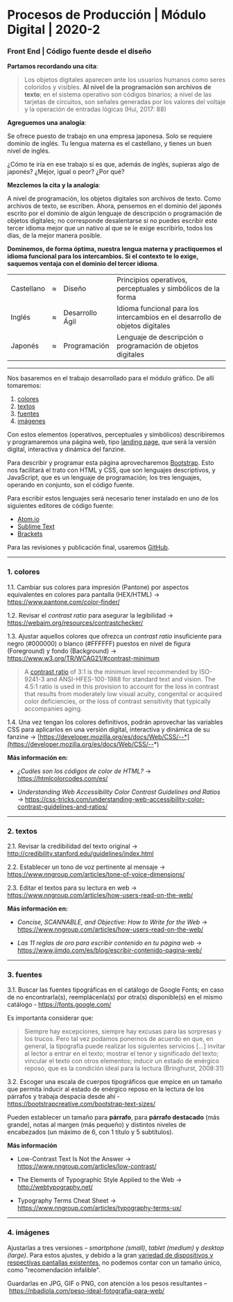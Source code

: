 # Procesos de Producción | Módulo Digital | 2020-2

### Front End | Código fuente desde el diseño

**Partamos recordando una cita**:

> Los objetos digitales aparecen ante los usuarios humanos como seres coloridos y visibles. **Al nivel de la programación son archivos de texto**; en el sistema operativo son códigos binarios; a nivel de las tarjetas de circuitos, son señales generadas por los valores del voltaje y la operación de entradas lógicas (Hui, 2017: 88)

**Agreguemos una analogía**: 

Se ofrece puesto de trabajo en una empresa japonesa. Solo se requiere dominio de inglés. Tu lengua materna es el castellano, y tienes un buen nivel de inglés. 

¿Cómo te iría en ese trabajo si es que, además de inglés, supieras algo de japonés? ¿Mejor, igual o peor? ¿Por qué?

**Mezclemos la cita y la analogía**: 

A nivel de programación, los objetos digitales son archivos de texto. Como archivos de texto, se escriben. Ahora, pensemos en el dominio del japonés escrito por el dominio de algún lenguaje de descripción o programación de objetos digitales; no corresponde desalentarse si no puedes escribir este tercer idioma mejor que un nativo al que se le exige escribirlo, todos los días, de la mejor manera posible. 

**Dominemos, de forma óptima, nuestra lengua materna y practiquemos el idioma funcional para los intercambios. Si el contexto te lo exige, saquemos ventaja con el dominio del tercer idioma**.

<table>
<tr><td>Castellano</td><td>≈</td><td>Diseño</td><td>Principios operativos, perceptuales y simbólicos de la forma</td></tr>
<tr><td>Inglés</td><td>≈</td><td>Desarrollo Ágil</td><td>Idioma funcional para los intercambios en el desarrollo de objetos digitales</td></tr>
<tr><td>Japonés</td><td>≈</td><td>Programación</td><td>Lenguaje de descripción o programación de objetos digitales</td></tr>
</table>

- - - - - - - - - - 

Nos basaremos en el trabajo desarrollado para el módulo gráfico. De allí tomaremos:

1. [colores](https://github.com/profesorfaco/digital#1-colores)
2. [textos](https://github.com/profesorfaco/digital#2-textos)
3. [fuentes](https://github.com/profesorfaco/digital#3-fuentes)
4. [imágenes](https://github.com/profesorfaco/digital#4-imágenes)

Con estos elementos (operativos, perceptuales y simbólicos) describiremos y programaremos una página web, tipo [landing page](https://es.wikipedia.org/wiki/P%C3%A1gina_de_aterrizaje), que será la versión digital, interactiva y dinámica del fanzine. 

Para describir y programar esta página aprovecharemos [Bootstrap](https://getbootstrap.com/). Esto nos facilitará el trato con HTML y CSS, que son lenguajes descriptivos, y JavaScript, que es un lenguaje de programación; los tres lenguajes, operando en conjunto, son el código fuente.

Para escribir estos lenguajes será necesario tener instalado en uno de los siguientes editores de código fuente:

- [Atom.io](https://atom.io/)
- [Sublime Text](https://www.sublimetext.com/) 
- [Brackets](http://brackets.io/) 

Para las revisiones y publicación final, usaremos [GitHub](https://github.com/). 

- - - - - - - - - - - - - - - - 

### 1. colores 

1.1. Cambiar sus colores para impresión (Pantone) por aspectos equivalentes en colores para pantalla (HEX/HTML) → https://www.pantone.com/color-finder/

1.2. Revisar el *contrast ratio* para asegurar la legibilidad → https://webaim.org/resources/contrastchecker/

1.3. Ajustar aquellos colores que ofrezca un *contrast ratio* insuficiente para negro (#000000) o blanco (#FFFFFF) puestos en nivel de figura (Foreground) y fondo (Background) → https://www.w3.org/TR/WCAG21/#contrast-minimum

> A [contrast ratio](https://www.w3.org/WAI/WCAG21/Understanding/contrast-minimum.html) of 3:1 is the minimum level recommended by ISO-9241-3 and ANSI-HFES-100-1988 for standard text and vision. The 4.5:1 ratio is used in this provision to account for the loss in contrast that results from moderately low visual acuity, congenital or acquired color deficiencies, or the loss of contrast sensitivity that typically accompanies aging.

1.4. Una vez tengan los colores definitivos, podrán aprovechar las variables CSS para aplicarlos en una versión digital, interactiva y dinámica de su fanzine → [https://developer.mozilla.org/es/docs/Web/CSS/--*](https://developer.mozilla.org/es/docs/Web/CSS/--*)

**Más información en:**

- *¿Cuáles son los códigos de color de HTML?* → https://htmlcolorcodes.com/es/

- *Understanding Web Accessibility Color Contrast Guidelines and Ratios* → https://css-tricks.com/understanding-web-accessibility-color-contrast-guidelines-and-ratios/

- - - - - - - - - - - - - - - - 
 
### 2. textos

2.1. Revisar la credibilidad del texto original → http://credibility.stanford.edu/guidelines/index.html

2.2. Establecer un tono de voz pertinente al mensaje → https://www.nngroup.com/articles/tone-of-voice-dimensions/

2.3. Editar el textos para su lectura en web → https://www.nngroup.com/articles/how-users-read-on-the-web/

**Más información en:**

- *Concise, SCANNABLE, and Objective: How to Write for the Web* → https://www.nngroup.com/articles/how-users-read-on-the-web/

- *Las 11 reglas de oro para escribir contenido en tu página web* → https://www.jimdo.com/es/blog/escribir-contenido-pagina-web/

- - - - - - - - - - - - - - - - 

### 3. fuentes 

3.1. Buscar las fuentes tipográficas en el catálogo de Google Fonts; en caso de no encontrarla(s), reemplácenla(s) por otra(s) disponible(s) en el mismo catálogo - https://fonts.google.com/

Es importanta considerar que:

> Siempre hay excepciones, siempre hay excusas para las sorpresas y los trucos. Pero tal vez podamos ponernos de acuerdo en que, en general, la tipografía puede realizar los siguientes servicios […] invitar al lector a entrar en el texto; mostrar el tenor y significado del texto; vincular el texto con otros elementos; inducir un estado de enérgico reposo, que es la condición ideal para la lectura (Bringhurst, 2008:31)

3.2. Escoger una escala de cuerpos tipográficos que empice en un tamaño que permita inducir al estado de enérgico reposo en la lectura de los párrafos y trabaja despacia desde ahí - https://bootstrapcreative.com/bootstrap-text-sizes/

Pueden establecer un tamaño para **párrafo**, para **párrafo destacado** (más grande), notas al margen (más pequeño) y distintos niveles de encabezados (un máximo de 6, con 1 título y 5 subtítulos).  

**Más información**

- Low-Contrast Text Is Not the Answer → https://www.nngroup.com/articles/low-contrast/

- The Elements of Typographic Style Applied to the Web → http://webtypography.net/

- Typography Terms Cheat Sheet → https://www.nngroup.com/articles/typography-terms-ux/

- - - - - - - - - - - - - - - - 

### 4. imágenes

Ajustarlas a tres versiones – *smartphone (small)*, *tablet (medium)* y *desktop (large)*. Para estos ajustes, y debido a la gran [variedad de dispositivos y respectivas pantallas existentes](http://screensiz.es/), no podemos contar con un tamaño único, como "recomendación infalible".

Guardarlas en JPG, GIF o PNG, con atención a los pesos resultantes – https://nbadiola.com/peso-ideal-fotografia-para-web/


